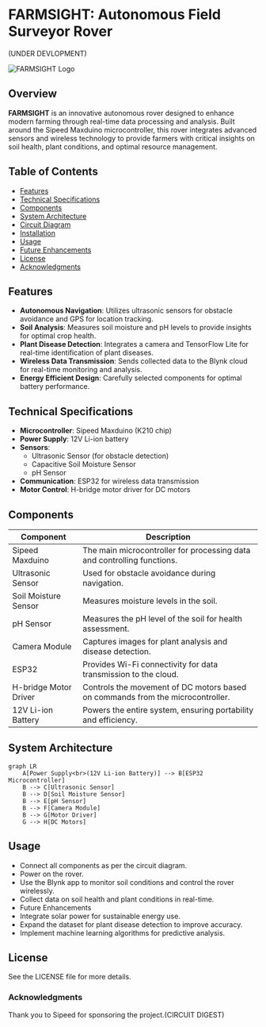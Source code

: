 # FARMSIGHT: Autonomous Field Surveyor Rover

(UNDER DEVLOPMENT)

![FARMSIGHT Logo](link-to-your-logo-image)

## Overview

**FARMSIGHT** is an innovative autonomous rover designed to enhance modern farming through real-time data processing and analysis. Built around the Sipeed Maxduino microcontroller, this rover integrates advanced sensors and wireless technology to provide farmers with critical insights on soil health, plant conditions, and optimal resource management.

## Table of Contents

- [Features](#features)
- [Technical Specifications](#technical-specifications)
- [Components](#components)
- [System Architecture](#system-architecture)
- [Circuit Diagram](#circuit-diagram)
- [Installation](#installation)
- [Usage](#usage)
- [Future Enhancements](#future-enhancements)
- [License](#license)
- [Acknowledgments](#acknowledgments)

## Features

- **Autonomous Navigation**: Utilizes ultrasonic sensors for obstacle avoidance and GPS for location tracking.
- **Soil Analysis**: Measures soil moisture and pH levels to provide insights for optimal crop health.
- **Plant Disease Detection**: Integrates a camera and TensorFlow Lite for real-time identification of plant diseases.
- **Wireless Data Transmission**: Sends collected data to the Blynk cloud for real-time monitoring and analysis.
- **Energy Efficient Design**: Carefully selected components for optimal battery performance.

## Technical Specifications

- **Microcontroller**: Sipeed Maxduino (K210 chip)
- **Power Supply**: 12V Li-ion battery
- **Sensors**:
  - Ultrasonic Sensor (for obstacle detection)
  - Capacitive Soil Moisture Sensor
  - pH Sensor
- **Communication**: ESP32 for wireless data transmission
- **Motor Control**: H-bridge motor driver for DC motors

## Components

| Component                     | Description                                                                 |
|-------------------------------|-----------------------------------------------------------------------------|
| Sipeed Maxduino               | The main microcontroller for processing data and controlling functions.     |
| Ultrasonic Sensor             | Used for obstacle avoidance during navigation.                              |
| Soil Moisture Sensor          | Measures moisture levels in the soil.                                      |
| pH Sensor                     | Measures the pH level of the soil for health assessment.                   |
| Camera Module                 | Captures images for plant analysis and disease detection.                  |
| ESP32                         | Provides Wi-Fi connectivity for data transmission to the cloud.            |
| H-bridge Motor Driver         | Controls the movement of DC motors based on commands from the microcontroller. |
| 12V Li-ion Battery            | Powers the entire system, ensuring portability and efficiency.             |

## System Architecture

```mermaid
graph LR
    A[Power Supply<br>(12V Li-ion Battery)] --> B[ESP32 Microcontroller]
    B --> C[Ultrasonic Sensor]
    B --> D[Soil Moisture Sensor]
    B --> E[pH Sensor]
    B --> F[Camera Module]
    B --> G[Motor Driver]
    G --> H[DC Motors]
```
## Usage
- Connect all components as per the circuit diagram.
- Power on the rover.
- Use the Blynk app to monitor soil conditions and control the rover wirelessly.
- Collect data on soil health and plant conditions in real-time.
- Future Enhancements
- Integrate solar power for sustainable energy use.
- Expand the dataset for plant disease detection to improve accuracy.
- Implement machine learning algorithms for predictive analysis.

## License
See the LICENSE file for more details.

### Acknowledgments
Thank you to Sipeed for sponsoring the project.(CIRCUIT DIGEST)
